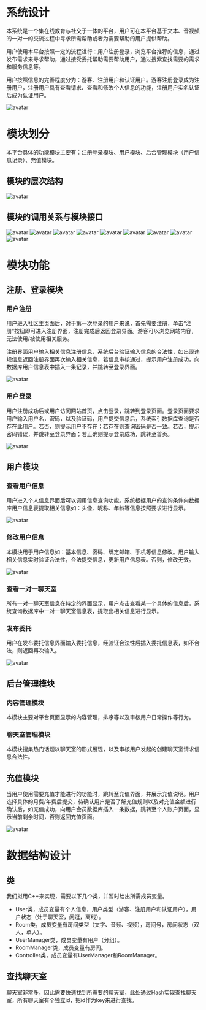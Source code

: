 # 系统设计

本系统是一个集在线教育与社交于一体的平台，用户可在本平台基于文本、音视频的一对一的交流过程中寻求所需帮助或者为需要帮助的用户提供帮助。

用户使用本平台按照一定的流程进行：用户注册登录，浏览平台推荐的信息，通过发布需求来寻求帮助，通过接受委托帮助需要帮助用户，通过搜索查找需要的需求和服务信息等。

用户按照信息的完善程度分为：游客、注册用户和认证用户。游客注册登录成为注册用户，注册用户具有查看请求、查看和修改个人信息的功能，注册用户实名认证后成为认证用户。

![avatar](http://i1.bvimg.com/661398/8e022b13ba0a7d3a.png)

# 模块划分

本平台具体的功能模块主要有：注册登录模块、用户模块、后台管理模块（用户信息记录）、充值模块。

## 模块的层次结构
![avatar](https://github.com/wenxin0421151623/project/blob/master/%E5%B1%82%E6%AC%A1%E5%9B%BE.jpg)

## 模块的调用关系与模块接口
![avatar](https://github.com/wenxin0421151623/project/blob/master/pic/IPO9.png)
![avatar](https://github.com/wenxin0421151623/project/blob/master/pic/IPO8.png)
![avatar](https://github.com/wenxin0421151623/project/blob/master/pic/IPO1.png)
![avatar](https://github.com/wenxin0421151623/project/blob/master/pic/IPO2.png)
![avatar](https://github.com/wenxin0421151623/project/blob/master/pic/IPO3.png)
![avatar](https://github.com/wenxin0421151623/project/blob/master/pic/IPO4.png)
![avatar](https://github.com/wenxin0421151623/project/blob/master/pic/IPO6.png)
![avatar](https://github.com/wenxin0421151623/project/blob/master/pic/IPO7.png)
![avatar](https://github.com/wenxin0421151623/project/blob/master/pic/IPO5.png)

# 模块功能

## 注册、登录模块

### 用户注册

用户进入社区主页面后，对于第一次登录的用户来说，首先需要注册，单击“注册”按钮即可进入注册界面，注册完成后返回登录界面。游客可以浏览网站内容，无法使用/被使用相关服务。

注册界面用户输入相关信息注册信息，系统后台验证输入信息的合法性，如出现违规信息返回注册界面再次输入相关信息，若信息审核通过，提示用户注册成功，向数据库用户信息表中插入一条记录，并跳转至登录界面。

![avatar](http://i1.bvimg.com/661398/da5cf10869eed62f.png)

### 用户登录

用户注册成功后或用户访问网站首页，点击登录，跳转到登录页面。登录页面要求用户输入用户名，密码，以及验证码，用户提交信息后，系统索引数据库查询是否存在此用户。若否，则提示用户不存在；若存在则查询密码是否一致。若否，提示密码错误，并跳转至登录界面；若正确则提示登录成功，跳转至首页。

![avatar](http://i1.bvimg.com/661398/c52709d727505fd2.png)

## 用户模块

### 查看用户信息

用户进入个人信息界面后可以调用信息查询功能。系统根据用户的查询条件向数据库用户信息表提取相关信息如：头像、昵称、年龄等信息按照要求进行显示。

![avatar](http://i1.bvimg.com/661398/50ebe272b867e08c.png)

### 修改用户信息

本模块用于用户信息如：基本信息、密码、绑定邮箱、手机等信息修改。用户输入相关信息实时验证合法性，合法提交信息，更新用户信息表。否则，修改无效。

![avatar](http://i1.bvimg.com/661398/27a845195eaa98a1.png)

### 查看一对一聊天室

所有一对一聊天室信息在特定的界面显示，用户点击查看某一个具体的信息后，系统查询数据库中一对一聊天室信息表，提取出相关信息进行显示。

### 发布委托

用户在发布委托信息界面输入委托信息，经验证合法性后插入委托信息表，如不合法，则返回再次输入。

![avatar](http://i1.bvimg.com/661398/d7f734e2d986b178.png)

## 后台管理模块

### 内容管理模块

本模块主要对平台页面显示的内容管理，排序等以及审核用户日常操作等行为。

### 聊天室管理模块

本模块搜集热门话题以聊天室的形式展现，以及审核用户发起的创建聊天室请求信息合法性。

## 充值模块

当用户使用需要充值才能进行的功能时，跳转至充值界面，并展示充值说明。用户选择具体的月费/年费后提交，待确认用户是否了解充值规则以及对充值金额进行确认后，如充值成功，向用户会员数据库插入一条数据，跳转至个人账户页面，显示当前剩余时间，否则返回充值页面。

![avatar](http://i1.bvimg.com/661398/d748f2a0e2fed042.png)
# 数据结构设计

## 类

我们拟用C++来实现，需要以下几个类，并暂时给出所需成员变量。
* User类，成员变量有个人信息，用户类型（游客、注册用户和认证用户），用户状态（处于聊天室，闲逛，离线）。
* Room类，成员变量有房间类型（文字、音频、视频），房间号，房间状态（双人，单人）。
* UserManager类，成员变量有用户（分组）。
* RoomManager类，成员变量有房间。
* Controller类，成员变量有UserManager和RoomManager。

## 查找聊天室

聊天室非常多，因此需要快速找到所需要的聊天室，此处通过Hash实现查找聊天室，所有聊天室有个独立id，把id作为key来进行查找。